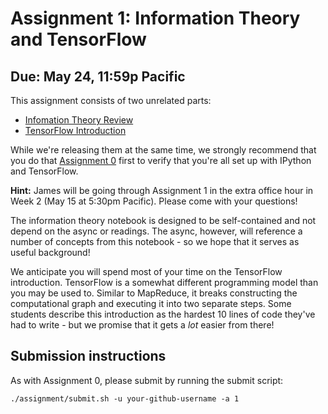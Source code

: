 # Assignment 1: Information Theory and TensorFlow

## Due: May 24, 11:59p Pacific

This assignment consists of two unrelated parts:

* [Infomation Theory Review](information_theory.ipynb)
* [TensorFlow Introduction](tensorflow/fun_with_tensorflow.ipynb)

While we're releasing them at the same time, we strongly recommend that you do that [Assignment 0](../a0/) first to verify that you're all set up with IPython and TensorFlow.

**Hint:** James will be going through Assignment 1 in the extra office hour in Week 2 (May 15 at 5:30pm Pacific). Please come with your questions!

The information theory notebook is designed to be self-contained and not depend on the async or readings. The async, however, will reference a number of concepts from this notebook - so we hope that it serves as useful background!

We anticipate you will spend most of your time on the TensorFlow introduction.
TensorFlow is a somewhat different programming model than you may be used to. 
Similar to MapReduce, it breaks constructing the computational graph and executing it into two separate steps. 
Some students describe this introduction as the hardest 10 lines of code they've had to write - but we promise that it gets a *lot* easier from there!

## Submission instructions 

As with Assignment 0, please submit by running the submit script:
```
./assignment/submit.sh -u your-github-username -a 1
```
